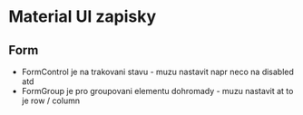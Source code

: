 # Material UI zapisky

## Form

- FormControl je na trakovani stavu - muzu nastavit napr neco na disabled atd
- FormGroup je pro groupovani elementu dohromady - muzu nastavit at to je row / column
